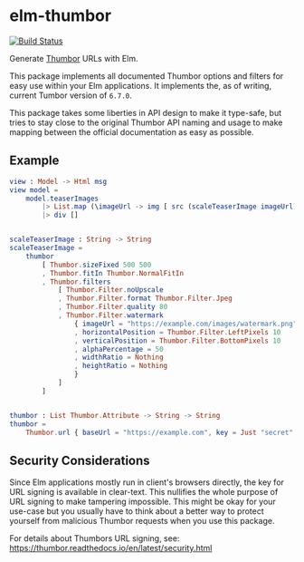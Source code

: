 # elm-thumbor 

[![Build Status](https://travis-ci.com/itravel-de/elm-thumbor.svg?branch=master)](https://travis-ci.com/itravel-de/elm-thumbor)

Generate [Thumbor](https://github.com/thumbor/thumbor) URLs with Elm.

This package implements all documented Thumbor options and filters for easy use within your Elm applications.
It implements the, as of writing, current Tumbor version of `6.7.0`.

This package takes some liberties in API design to make it type-safe, but tries to stay close to the original Thumbor 
API naming and usage to make mapping between the official documentation as easy as possible.

## Example

```elm
view : Model -> Html msg
view model =
    model.teaserImages
        |> List.map (\imageUrl -> img [ src (scaleTeaserImage imageUrl) ] [])
        |> div []


scaleTeaserImage : String -> String
scaleTeaserImage =
    thumbor
        [ Thumbor.sizeFixed 500 500
        , Thumbor.fitIn Thumbor.NormalFitIn
        , Thumbor.filters
            [ Thumbor.Filter.noUpscale
            , Thumbor.Filter.format Thumbor.Filter.Jpeg
            , Thumbor.Filter.quality 80
            , Thumbor.Filter.watermark
                { imageUrl = "https://example.com/images/watermark.png"
                , horizontalPosition = Thumbor.Filter.LeftPixels 10
                , verticalPosition = Thumbor.Filter.BottomPixels 10
                , alphaPercentage = 50
                , widthRatio = Nothing
                , heightRatio = Nothing
                }
            ]
        ]


thumbor : List Thumbor.Attribute -> String -> String
thumbor =
    Thumbor.url { baseUrl = "https://example.com", key = Just "secret" }
```

## Security Considerations

Since Elm applications mostly run in client's browsers directly, the key for URL signing is available in clear-text.
This nullifies the whole purpose of URL signing to make tampering impossible. This might be okay for your use-case
but you usually have to think about a better way to protect yourself from malicious Thumbor requests when you use this
package.

For details about Thumbors URL signing, see: https://thumbor.readthedocs.io/en/latest/security.html
